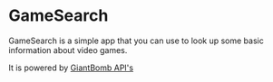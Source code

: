 # GameSearch

GameSearch is a simple app that you can use to look up some basic information about video games.

It is powered by [GiantBomb API's](https://www.giantbomb.com/api/)
